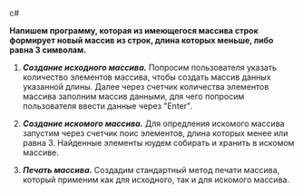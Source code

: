 c# 

**Напишем программу, которая из имеющегося массива строк формирует новый массив из строк, длина которых меньше, либо равна 3 символам.**

1. ***Создание исходного массива.***
Попросим пользователя указать количество элементов массива, чтобы создать массив данных указанной длины.
Далее через счетчик количества элементов массива заполним массив данными, для чего попросим пользователя ввести данные через "Enter".

2. ***Создание искомого массива.***
Для опредления искомого массива запустим через счетчик поис элементов, длина которых менее или равна 3.
Найденные элементы юудем собирать и хранить в искомом массиве. 

3. ***Печать массива.***
Создадим стандартный метод печати массива, который применим как для исходного, так и для искомого массива.
